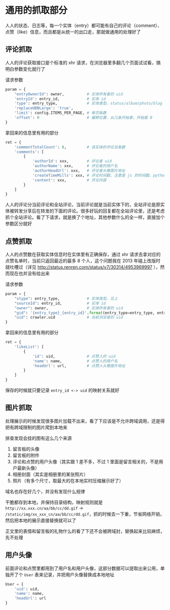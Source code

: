 # 通用的抓取部分

人人的状态、日志等，每一个实体（entry）都可能有自己的评论（comment）、点赞（like）信息，而且都是从统一的出口走，那就做通用的处理好了


## 评论抓取

人人的评论获取接口是个标准的 xhr 请求，在浏览器里多翻几个页面试试看，搞明白参数变化就行了

请求参数

```python
param = {
    "entryOwnerId": owner,          # 实体所有者的 uid
    'entryId': entry_id,            # 实体 id
    'type': entry_type,             # 实体类型，status/album/photo/blog
    'replaceUBBLarge': 'true',
    'limit': config.ITEMS_PER_PAGE, # 单页条数
    'offset': 0                     # 偏移位置，从几条开始拿，开始是 0
}
```

拿回来的信息里有用的部分

```python
ret = {
    'commentTotalCount': 8,         # 该实体的评论总条数
    'comments': [
        {
            'authorId': xxx,        # 评论者 uid
            'authorName': xxx,      # 评论者的用户名
            'authorHeadUrl': xxx,   # 评论者头像图片地址
            'createTimeMills': xxx, # 评论时间戳，注意是 js 的时间戳，python 里用要 /1000
            'content': xxx,         # 评论内容
        }
    ]
}

```

人人的评论分当前评论和全站评论，当前评论就是当前实体下的，全站评论是原实体被转发分享后在转发的下面的评论。很多好玩的回复都在全站评论里，还是考虑抓个全站评论。看了下请求，就是换了个地址，其他参数什么的全一样，直接加个参数区分就好


## 点赞抓取

人人的点赞数在获取实体信息时在实体里有正确保存，通过 xhr 请求去拿对应的点赞名单时，当前只返回最近的最多 8 个人，这个问题我在 2013 年碰上改版时就吐槽过（详见 http://status.renren.com/status/v7/30314/4953969997 ），然而现在也并没有给出来

请求参数

```python
param = {
    "stype": entry_type,            # 实体类型，见上
    "sourceId": entry_id,           # 实体 id
    "owner": owner,                 # 实体所有者的 uid
    "gid": '{entry_type}_{entry_id}'.format(entry_type=entry_type, entry_id=entry_id),
    "uid": crawler.uid              # 当前浏览者的 uid
}
```

拿回来的信息里有用的部分

```python
ret = {
    'likeList': [
        {
            'id': uid,              # 点赞人的 uid
            'name': name,           # 点赞人的用户名
            'headUrl': url,         # 点赞人头像图片地址
        }
    ]
}
```

保存的时候就只要记录 `entry_id <-> uid` 的映射关系就好


## 图片抓取

处理展示的时候发现很多图片加载不出来，看了下应该是不允许跨域调用，还是得把有跨域限制的图片爬到本地来

排查发现会挂的图有这么几个来源

1. 留言板的头像
2. 留言板的附件
3. 评论和点赞的用户头像（其实跟 1 差不多，不过 1 里面是留言相关的，不是用户最新头像）
4. 相册封面（其实是相册里的某张照片）
5. 照片（有多个尺寸，取最大的在本地实时压缩展示好了）

域名也存在好几个，并没有发现什么规律

干脆都存到本地，并保持目录结构，映射规则就是 `http://xx.xxx.cn/aa/bb/cc/dd.gif` -> `/static/img/xx_xxx_cn/aa/bb/cc/dd.gif`，抓的时候去一下重，节省网络开销，然后把本地的展示直接替换就可以了

正文里的表情和留言板的礼物什么的看了下还不会被跨域封，替换起来比较麻烦，先不处理


## 用户头像

前面评论和点赞里都用到了用户名和用户头像，这部分数据可以提取出来公用，单独开了个 `User` 表来记录，并把用户头像替换成本地地址

```python
User = {
    'uid': uid,
    'name': name,
    'headUrl': url
}
```
